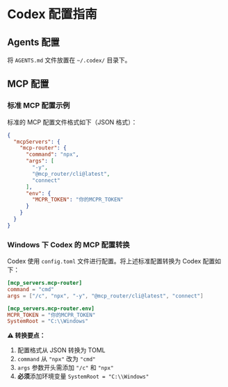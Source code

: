 # Codex 配置指南

## Agents 配置

将 `AGENTS.md` 文件放置在 `~/.codex/` 目录下。

## MCP 配置

### 标准 MCP 配置示例

标准的 MCP 配置文件格式如下（JSON 格式）：

```json
{
  "mcpServers": {
    "mcp-router": {
      "command": "npx",
      "args": [
        "-y",
        "@mcp_router/cli@latest",
        "connect"
      ],
      "env": {
        "MCPR_TOKEN": "你的MCPR_TOKEN"
      }
    }
  }
}
```

### Windows 下 Codex 的 MCP 配置转换

Codex 使用 `config.toml` 文件进行配置。将上述标准配置转换为 Codex 配置如下：

```toml
[mcp_servers.mcp-router]
command = "cmd"
args = ["/c", "npx", "-y", "@mcp_router/cli@latest", "connect"]

[mcp_servers.mcp-router.env]
MCPR_TOKEN = "你的MCPR_TOKEN"
SystemRoot = "C:\\Windows"
```

**⚠️ 转换要点：**

1. 配置格式从 JSON 转换为 TOML
2. `command` 从 `"npx"` 改为 `"cmd"`
3. `args` 参数开头需添加 `"/c"` 和 `"npx"`
4. **必须**添加环境变量 `SystemRoot = "C:\\Windows"`
